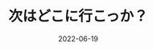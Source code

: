 ---
title: 次はどこに行こっか？
date: 2022-06-19
image: https://cdn.tohu-sand.com/illust/2022-06-19.png
mediumImage: https://cdn.tohu-sand.com/illust/2022-06-19_medium.png
thumbnail: https://cdn.tohu-sand.com/illust/2022-06-19_thumb.png
tags: ["オリジナル"]
description: 横浜港。
---
